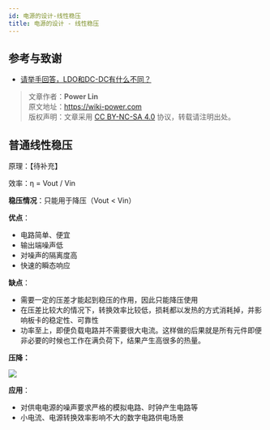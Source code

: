 ```yaml
---
id: 电源的设计-线性稳压
title: 电源的设计 - 线性稳压
---
```


## 参考与致谢 

- [请举手回答，LDO和DC-DC有什么不同？](https://mp.weixin.qq.com/s/GfnT3FTVtMr37DIRVPG65g)

> 文章作者：**Power Lin**  
> 原文地址：<https://wiki-power.com>  
> 版权声明：文章采用 [CC BY-NC-SA 4.0](https://creativecommons.org/licenses/by/4.0/deed.zh) 协议，转载请注明出处。

## 普通线性稳压

原理：【待补充】

效率：η = Vout / Vin

**稳压情况**：只能用于降压（Vout < Vin）

**优点**：

- 电路简单、便宜
- 输出端噪声低
- 对噪声的隔离度高
- 快速的瞬态响应

**缺点**：

- 需要一定的压差才能起到稳压的作用，因此只能降压使用
- 在压差比较大的情况下，转换效率比较低，损耗都以发热的方式消耗掉，并影响板卡的稳定性、可靠性
- 功率至上，即便负载电路并不需要很大电流。这样做的后果就是所有元件即便非必要的时候也工作在满负荷下，结果产生高很多的热量。

**压降：**

![](https://wiki-media-1253965369.cos.ap-guangzhou.myqcloud.com/img/20200202231005.png)

**应用**：

- 对供电电源的噪声要求严格的模拟电路、时钟产生电路等
- 小电流、电源转换效率影响不大的数字电路供电场景
